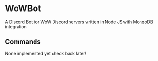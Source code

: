 # WoWBot
A Discord Bot for WoW Discord servers written in Node JS with MongoDB integration
<br />
<h2>Commands</h2>
None implemented yet check back later!
